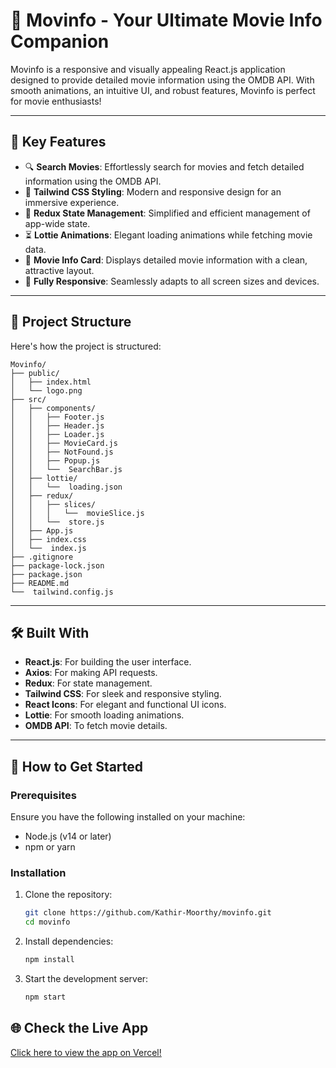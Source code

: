 # 🎥 Movinfo - Your Ultimate Movie Info Companion

Movinfo is a responsive and visually appealing React.js application designed to provide detailed movie information using the OMDB API. With smooth animations, an intuitive UI, and robust features, Movinfo is perfect for movie enthusiasts!

---

## 🚀 Key Features
- 🔍 **Search Movies**: Effortlessly search for movies and fetch detailed information using the OMDB API.
- 🎨 **Tailwind CSS Styling**: Modern and responsive design for an immersive experience.
- 🧩 **Redux State Management**: Simplified and efficient management of app-wide state.
- ⏳ **Lottie Animations**: Elegant loading animations while fetching movie data.
- 📄 **Movie Info Card**: Displays detailed movie information with a clean, attractive layout.
- 📱 **Fully Responsive**: Seamlessly adapts to all screen sizes and devices.

---

## 📂 Project Structure

Here's how the project is structured:

```plaintext
Movinfo/
├── public/
│   ├── index.html
│   └── logo.png
├── src/
│   ├── components/
│   │   ├── Footer.js
│   │   ├── Header.js
│   │   ├── Loader.js
│   │   ├── MovieCard.js
│   │   ├── NotFound.js
│   │   ├── Popup.js
│   │   └──  SearchBar.js
│   ├── lottie/
│   │   └──  loading.json
│   ├── redux/
│   │   ├── slices/
│   │   │   └──  movieSlice.js
│   │   └──  store.js
│   ├── App.js
│   ├── index.css
│   └──  index.js
├── .gitignore
├── package-lock.json
├── package.json
├── README.md
└──  tailwind.config.js
```

---

## 🛠️ Built With
- **React.js**: For building the user interface.
- **Axios**: For making API requests.
- **Redux**: For state management.
- **Tailwind CSS**: For sleek and responsive styling.
- **React Icons**: For elegant and functional UI icons.
- **Lottie**: For smooth loading animations.
- **OMDB API**: To fetch movie details.

---

## 🌟 How to Get Started

### Prerequisites
Ensure you have the following installed on your machine:
- Node.js (v14 or later)
- npm or yarn

### Installation
1. Clone the repository:
   ```bash
   git clone https://github.com/Kathir-Moorthy/movinfo.git
   cd movinfo
2. Install dependencies:
   ```bash
   npm install
3. Start the development server:
   ```bash
   npm start

## 🌐 Check the Live App  
[Click here to view the app on Vercel!](https://movinfo-virid.vercel.app/)
